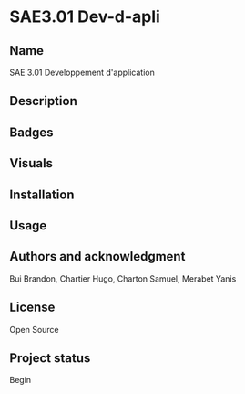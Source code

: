 # SAE3.01 Dev-d-apli
## Name
SAE 3.01 Developpement d'application

## Description

## Badges

## Visuals

## Installation

## Usage

## Authors and acknowledgment
Bui Brandon, Chartier Hugo, Charton Samuel, Merabet Yanis  
## License
Open Source

## Project status
Begin